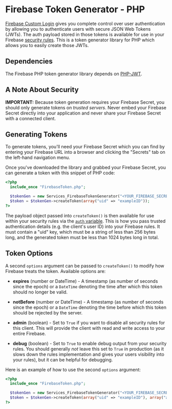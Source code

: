 # Firebase Token Generator - PHP

[Firebase Custom Login](https://www.firebase.com/docs/web/guide/simple-login/custom.html)
gives you complete control over user authentication by allowing you to authenticate users
with secure JSON Web Tokens (JWTs). The auth payload stored in those tokens is available
for use in your Firebase [security rules](https://www.firebase.com/docs/security/api/rule/).
This is a token generator library for PHP which allows you to easily create those JWTs.


## Dependencies

The Firebase PHP token generator library depends on [PHP-JWT](https://github.com/firebase/php-jwt).


## A Note About Security

**IMPORTANT:** Because token generation requires your Firebase Secret, you should only generate
tokens on *trusted servers*. Never embed your Firebase Secret directly into your application and
never share your Firebase Secret with a connected client.


## Generating Tokens

To generate tokens, you'll need your Firebase Secret which you can find by entering your Firebase
URL into a browser and clicking the "Secrets" tab on the left-hand navigation menu.

Once you've downloaded the library and grabbed your Firebase Secret, you can generate a token with
this snippet of PHP code:

```php
<?php
  include_once "FirebaseToken.php";

  $tokenGen = new Services_FirebaseTokenGenerator("<YOUR_FIREBASE_SECRET>");
  $token = $tokenGen->createToken(array("uid" => "exampleID"));
?>
```

The payload object passed into `createToken()` is then available for use within your
security rules via the [`auth` variable](https://www.firebase.com/docs/security/api/rule/auth.html).
This is how you pass trusted authentication details (e.g. the client's user ID) into your
Firebase rules. It must contain a "uid" key, which must be a string of less than 256 bytes long,
and the generated token must be less than 1024 bytes long in total.


## Token Options

A second `options` argument can be passed to `createToken()` to modify how Firebase treats the
token. Available options are:

* **expires** (number or DateTime) - A timestamp (as number of seconds since the epoch) or a `DateTime`
denoting the time after which this token should no longer be valid.

* **notBefore** (number or DateTime) - A timestamp (as number of seconds since the epoch) or a `DateTime`
denoting the time before which this token should be rejected by the server.

* **admin** (boolean) - Set to `True` if you want to disable all security rules for this client.
This will provide the client with read and write access to your entire Firebase.

* **debug** (boolean) - Set to `True` to enable debug output from your security rules. You should
generally *not* leave this set to `True` in production (as it slows down the rules implementation
and gives your users visibility into your rules), but it can be helpful for debugging.

Here is an example of how to use the second `options` argument:

```php
<?php
  include_once "FirebaseToken.php";

  $tokenGen = new Services_FirebaseTokenGenerator("<YOUR_FIREBASE_SECRET>");
  $token = $tokenGen->createToken(array("uid" => "exampleID"), array("admin" => True));
?>
```
